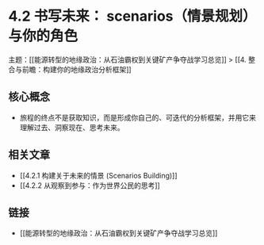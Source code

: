 # 4.2 书写未来： scenarios（情景规划）与你的角色

主题：[[能源转型的地缘政治：从石油霸权到关键矿产争夺战学习总览]] > [[4. 整合与前瞻：构建你的地缘政治分析框架]]

## 核心概念

- 旅程的终点不是获取知识，而是形成你自己的、可迭代的分析框架，并用它来理解过去、洞察现在、思考未来。

## 相关文章

- [[4.2.1 构建关于未来的情景 (Scenarios Building)]]
- [[4.2.2 从观察到参与：作为世界公民的思考]]

## 链接

- [[能源转型的地缘政治：从石油霸权到关键矿产争夺战学习总览]]
